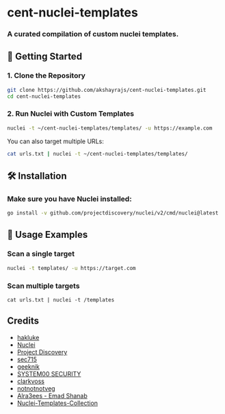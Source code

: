 
# cent-nuclei-templates
### A curated compilation of custom nuclei templates.

## 🚀 Getting Started
### 1. Clone the Repository

```sh
git clone https://github.com/akshayrajs/cent-nuclei-templates.git
cd cent-nuclei-templates
```

### 2. Run Nuclei with Custom Templates

```sh
nuclei -t ~/cent-nuclei-templates/templates/ -u https://example.com
```

You can also target multiple URLs:

```sh
cat urls.txt | nuclei -t ~/cent-nuclei-templates/templates/
```

## 🛠️ Installation
### Make sure you have Nuclei installed:

```sh
go install -v github.com/projectdiscovery/nuclei/v2/cmd/nuclei@latest
```

## 📌 Usage Examples

### Scan a single target

```sh
nuclei -t templates/ -u https://target.com
```

### Scan multiple targets
```
cat urls.txt | nuclei -t /templates

```

## Credits

- [hakluke](https://twitter.com/hakluke)
- [Nuclei](https://twitter.com/pdnuclei)
- [Project Discovery](https://twitter.com/pdiscoveryio)
- [sec715](https://twitter.com/sec715)
- [geeknik](https://twitter.com/geeknik)
- [SYSTEM00 SECURITY](https://github.com/System00-Security)
- [clarkvoss](https://github.com/clarkvoss)
- [notnotnotveg](https://github.com/notnotnotveg)
- [Alra3ees - Emad Shanab](https://twitter.com/Alra3ees)
- [Nuclei-Templates-Collection](https://github.com/emadshanab/Nuclei-Templates-Collection)